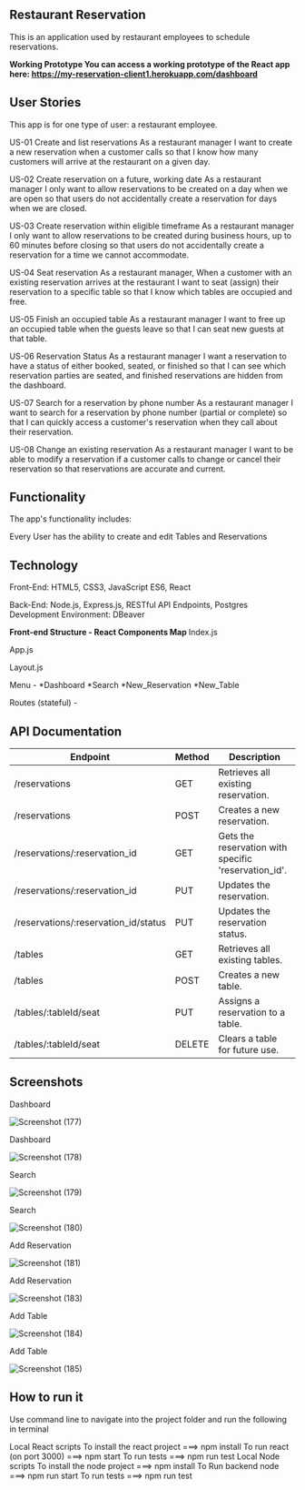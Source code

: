 Restaurant Reservation
--------------------------------------------------------------------------------------------------------------------------------------------------------------------------------
This is an application used by restaurant employees to schedule reservations.

<b> Working Prototype
You can access a working prototype of the React app here: https://my-reservation-client1.herokuapp.com/dashboard </b>

<b> User Stories </b>
--------------------------------------------------------------------------------------------------------------------------------------------------------------------------------


This app is for one type of user: a restaurant employee.

US-01 Create and list reservations
As a restaurant manager I want to create a new reservation when a customer calls so that I know how many customers will arrive at the restaurant on a given day.

US-02 Create reservation on a future, working date
As a restaurant manager I only want to allow reservations to be created on a day when we are open so that users do not accidentally create a reservation for days when we are closed.

US-03 Create reservation within eligible timeframe
As a restaurant manager I only want to allow reservations to be created during business hours, up to 60 minutes before closing so that users do not accidentally create a reservation for a time we cannot accommodate.

US-04 Seat reservation
As a restaurant manager, When a customer with an existing reservation arrives at the restaurant I want to seat (assign) their reservation to a specific table so that I know which tables are occupied and free.

US-05 Finish an occupied table
As a restaurant manager I want to free up an occupied table when the guests leave so that I can seat new guests at that table.

US-06 Reservation Status
As a restaurant manager I want a reservation to have a status of either booked, seated, or finished so that I can see which reservation parties are seated, and finished reservations are hidden from the dashboard.

US-07 Search for a reservation by phone number
As a restaurant manager I want to search for a reservation by phone number (partial or complete) so that I can quickly access a customer's reservation when they call about their reservation.

US-08 Change an existing reservation
As a restaurant manager I want to be able to modify a reservation if a customer calls to change or cancel their reservation so that reservations are accurate and current.

<b> Functionality </b>
-------------------------------------------------------------------------------------------------------------------------------------------------------------------------------
The app's functionality includes:

Every User has the ability to create and edit Tables and Reservations

<b>Technology </b>
--------------------------------------------------------------------------------------------------------------------------------------------------------------------------------
Front-End: HTML5, CSS3, JavaScript ES6, React

Back-End: Node.js, Express.js, RESTful API Endpoints, Postgres
Development Environment: DBeaver

<b> Front-end Structure - React Components Map </b>
Index.js

App.js

Layout.js

Menu - *Dashboard *Search *New_Reservation *New_Table

Routes (stateful) -

API Documentation
--------------------------------------------------------------------------------------------------------------------------------------------------------------------------------

|  Endpoint | Method  |	Description |
| ---       | ---     |  ---        |
| /reservations | GET  | Retrieves all existing reservation. |
| /reservations    | POST | Creates a new reservation.    |
|/reservations/:reservation_id | GET |	Gets the reservation with specific 'reservation_id'. |
|/reservations/:reservation_id|	PUT |	Updates the reservation. |
|/reservations/:reservation_id/status |	PUT	| Updates the reservation status.|
|/tables| GET	|Retrieves all existing tables.|
|/tables | POST |	Creates a new table.|
|/tables/:tableId/seat|	PUT |	Assigns a reservation to a table. |
| /tables/:tableId/seat 	| DELETE	| Clears a table for future use. |

Screenshots
--------------------------------------------------------------------------------------------------------------------------------------------------------------------------------
Dashboard

![Screenshot (177)](https://user-images.githubusercontent.com/75855074/122486255-b0a42400-cfa6-11eb-99be-8944945c6175.png)


Dashboard

![Screenshot (178)](https://user-images.githubusercontent.com/75855074/122486378-f5c85600-cfa6-11eb-9b05-0ba9a8ed1a37.png)


Search

![Screenshot (179)](https://user-images.githubusercontent.com/75855074/122486413-0678cc00-cfa7-11eb-9106-182b5bc99c1a.png)


Search

![Screenshot (180)](https://user-images.githubusercontent.com/75855074/122486421-0b3d8000-cfa7-11eb-9cee-f68b593eb460.png)


Add Reservation

![Screenshot (181)](https://user-images.githubusercontent.com/75855074/122486483-27412180-cfa7-11eb-80d7-6291c18da920.png)

Add Reservation

![Screenshot (183)](https://user-images.githubusercontent.com/75855074/122486525-3d4ee200-cfa7-11eb-95f6-68e8ab221d91.png)

Add Table

![Screenshot (184)](https://user-images.githubusercontent.com/75855074/122486550-4b046780-cfa7-11eb-80c6-e47484f7f500.png)

Add Table

![Screenshot (185)](https://user-images.githubusercontent.com/75855074/122486579-56f02980-cfa7-11eb-9539-06a7490c9311.png)

How to run it
--------------------------------------------------------------------------------------------------------------------------------------------------------------------------------
Use command line to navigate into the project folder and run the following in terminal

Local React scripts
To install the react project ===> npm install
To run react (on port 3000) ===> npm start
To run tests ===> npm run test
Local Node scripts
To install the node project ===> npm install
To Run backend node ===> npm run start
To run tests ===> npm run test
